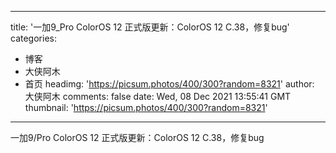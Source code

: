 
---
title: '一加9_Pro ColorOS 12 正式版更新：ColorOS 12 C.38，修复bug'
categories: 
 - 博客
 - 大侠阿木
 - 首页
headimg: 'https://picsum.photos/400/300?random=8321'
author: 大侠阿木
comments: false
date: Wed, 08 Dec 2021 13:55:41 GMT
thumbnail: 'https://picsum.photos/400/300?random=8321'
---

<div>   
一加9/Pro ColorOS 12 正式版更新：ColorOS 12 C.38，修复bug  
</div>
            